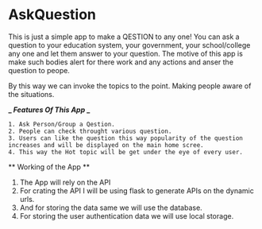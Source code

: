 # AskQuestion
This is just a simple app to make a QESTION to any one!
You can ask a question to your education system, your government, your school/college any one and let them answer to your question.
The motive of this app is make such bodies alert for there work and any actions and anser the question to peope.

By this way we can invoke the topics to the point. Making people aware of the situations.

**_ _Features Of This App_ _**
```
1. Ask Person/Group a Qestion.
2. People can check throught various question.
3. Users can like the question this way popularity of the question increases and will be displayed on the main home scree.
4. This way the Hot topic will be get under the eye of every user.
```

** Working of the App ** 
1. The App will rely on the API
2. For crating the API I will be using flask to generate APIs on the dynamic urls.
3. And for storing the data same we will use the database.
4. For storing the user authentication data we will use local storage.
